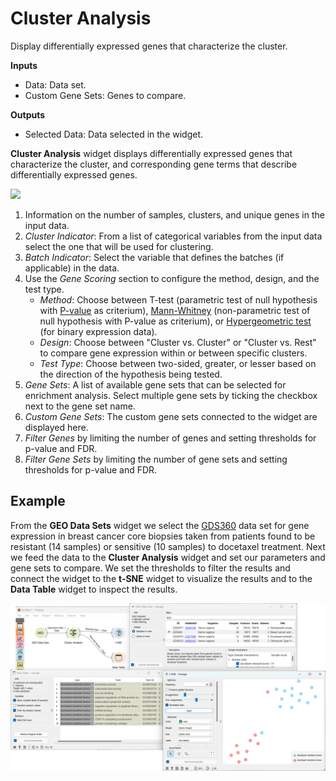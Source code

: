 Cluster Analysis
================

Display differentially expressed genes that characterize the cluster.

**Inputs**
- Data: Data set.
- Custom Gene Sets: Genes to compare.

**Outputs**
- Selected Data: Data selected in the widget.


**Cluster Analysis** widget displays differentially expressed genes that characterize the cluster, and corresponding gene terms that describe differentially expressed genes.

![](images/cluster_analysis/Cluster-Analysis-stamped.png)

1. Information on the number of samples, clusters, and unique genes in the input data.
2. *Cluster Indicator*: From a list of categorical variables from the input data select the one that will be used for clustering.
3. *Batch Indicator*: Select the variable that defines the batches (if applicable) in the data.
4. Use the *Gene Scoring* section to configure the method, design, and the test type.
    - *Method*: Choose between T-test (parametric test of null hypothesis with [P-value](https://en.wikipedia.org/wiki/P-value) as criterium), [Mann-Whitney](https://en.wikipedia.org/wiki/Mann%E2%80%93Whitney_U_test) (non-parametric test of null hypothesis with P-value as criterium), or [Hypergeometric test](https://en.wikipedia.org/wiki/Hypergeometric_distribution#Hypergeometric_test) (for binary expression data).
    - *Design*: Choose between "Cluster vs. Cluster" or "Cluster vs. Rest" to compare gene expression within or between specific clusters.
    - *Test Type*: Choose between two-sided, greater, or lesser based on the direction of the hypothesis being tested.
5. *Gene Sets*: A list of available gene sets that can be selected for enrichment analysis. Select multiple gene sets by ticking the checkbox next to the gene set name.
6. *Custom Gene Sets*: The custom gene sets connected to the widget are displayed here.
7. *Filter Genes* by limiting the number of genes and setting thresholds for p-value and FDR.
8. *Filter Gene Sets* by limiting the number of gene sets and setting thresholds for p-value and FDR.

Example
-------

From the **GEO Data Sets** widget we select the [GDS360](https://pubmed.ncbi.nlm.nih.gov/15718313/) data set for gene expression in breast cancer core biopsies taken from patients found to be resistant (14 samples) or sensitive (10 samples) to docetaxel treatment. Next we feed the data to the **Cluster Analysis** widget and set our parameters and gene sets to compare. We set the thresholds to filter the results and connect the widget to the **t-SNE** widget to visualize the results and to the **Data Table** widget to inspect the results.

![](images/cluster_analysis/Cluster-Analysis-Example.png)
